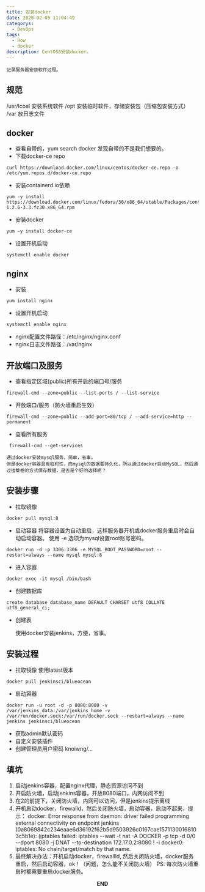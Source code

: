 ```yaml
---
title: 安装docker
date: 2020-02-05 11:04:49
categorys: 
  - DevOps
tags: 
  - How
  - docker
description: CentOS8安装docker。
---
```


	记录服务器安装软件过程。
## 规范
/usr/lcoal 安装系统软件
/opt 安装临时软件，存储安装包（压缩包安装方式）
/var 放日志文件

## docker
- 查看自带的，yum search docker 发现自带的不是我们想要的。
- 下载docker-ce repo
```
curl https://download.docker.com/linux/centos/docker-ce.repo -o /etc/yum.repos.d/docker-ce.repo
```
- 安装containerd.io依赖
```
yum -y install https://download.docker.com/linux/fedora/30/x86_64/stable/Packages/containerd.io-1.2.6-3.3.fc30.x86_64.rpm
```
- 安装docker
```
yum -y install docker-ce
```
- 设置开机启动
```
systemctl enable docker
```
## nginx
- 安装
```
yum install nginx
```
- 设置开机启动
```
systemctl enable nginx
```
- nginx配置文件路径：/etc/nginx/nginx.conf
- nginx日志文件路径：/var/nginx
## 开放端口及服务
- 查看指定区域(public)所有开启的端口号/服务
```
firewall-cmd --zone=public --list-ports / --list-service
```
- 开放端口/服务（防火墙重启生效）
```
firewall-cmd --zone=public --add-port=80/tcp / --add-service=http --permanent
```
- 查看所有服务
```
 firewall-cmd --get-services
```

	通过docker安装mysql服务，简单，省事。
	但是docker容器具有临时性，而mysql的数据要持久化，所以通过docker启动MySQL，然后通过挂载卷的方式保存数据，是否是个好的选择呢？
## 安装步骤
- 拉取镜像
```
docker pull mysql:8
```
- 启动容器
	将容器设置为自动重启，这样服务器开机或docker服务重启时会自动启动容器。
	使用 -e 选项为mysql设置root账号密码。

```
docker run -d -p 3306:3306 -e MYSQL_ROOT_PASSWORD=root --restart=always --name mysql mysql:8
```
- 进入容器
```
docker exec -it mysql /bin/bash
```
- 创建数据库
```
create database database_name DEFAULT CHARSET utf8 COLLATE utf8_general_ci;
```
- 创建表


	使用docker安装jenkins，方便，省事。
## 安装过程
- 拉取镜像
	使用latest版本
```
docker pull jenkinsci/blueocean
```
- 启动容器
```
docker run -u root -d -p 8080:8080 -v /var/jenkins_data:/var/jenkins_home -v /var/run/docker.sock:/var/run/docker.sock --restart=always --name jenkins jenkinsci/blueocean
```
- 获取admin默认密码
- 自定义安装插件
- 创建管理员用户密码
	knoiwng/...
## 填坑
1. 启动jenkins容器，配置nginx代理，静态资源访问不到
2. 开启防火墙，启动jenkins容器，开放8080端口，内网访问不到
3. 在2的前提下，关闭防火墙，内网可以访问，但是jenkins提示离线
4. 开机启动docker，firewalld，然后关闭防火墙，启动容器，启动不起来，提示： docker: Error response from daemon: driver failed programming external connectivity on endpoint jenkins (0a8069842c234eaae6d36192f62b5d9503926c0167cae15711300168103c5b1e):  (iptables failed: iptables --wait -t nat -A DOCKER -p tcp -d 0/0 --dport 8080 -j DNAT --to-destination 172.17.0.2:8080 ! -i docker0: iptables: No chain/target/match by that name.
5. 最终解决办法：开机启动docker，firewallld, 然后关闭防火墙，docker服务重启，然后启动容器，ok！（问题，怎么能不关闭防火墙）
PS: 每次防火墙重启时都需要重启docker服务。


<p style="text-align: center"><strong>END</strong></p>
